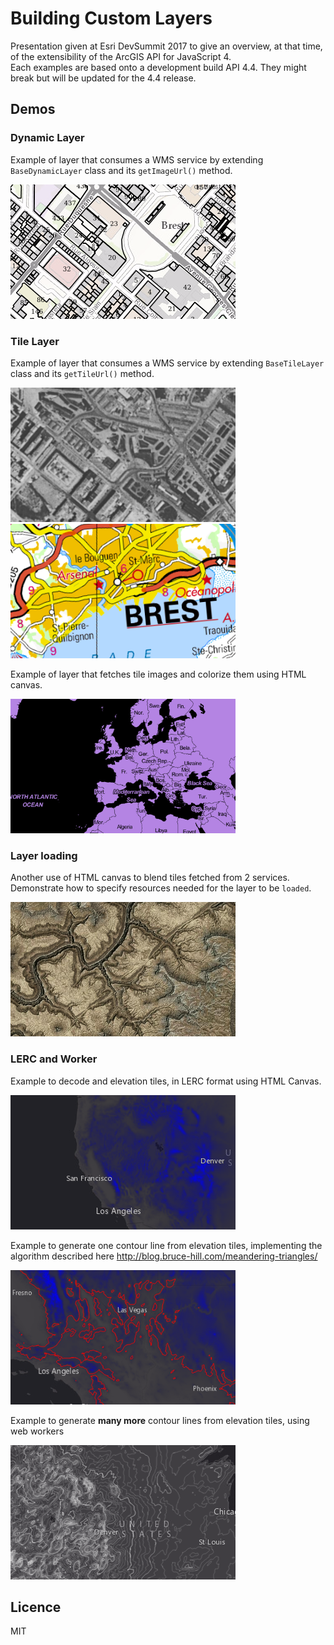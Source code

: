 # Building Custom Layers

Presentation given at Esri DevSummit 2017 to give an overview, at that time, of the extensibility of the ArcGIS API for JavaScript 4.  
Each examples are based onto a development build API 4.4. They might break but will be updated for the 4.4 release.

## Demos

### Dynamic Layer

Example of layer that consumes a WMS service by extending `BaseDynamicLayer` class and its `getImageUrl()` method.
  
[![Example of layer that consumes a WMS service by extending BaseDynamicLayer class and its getImageUrl method](images/1-custom-dynamic-layer.png)](https://ycabon.github.io/presentations/2017-devsummit/building-custom-layers/1-custom-dynamic-layer/getImageUrl-2d.html)


### Tile Layer

Example of layer that consumes a WMS service by extending `BaseTileLayer` class and its `getTileUrl()` method.

[![Example of layer that consumes a WMS service by extending BaseTileLayer class and its getTileUrl method](images/2-custom-tile-layer-getTileUrl.png)](https://ycabon.github.io/presentations/2017-devsummit/building-custom-layers/2-custom-tile-layer/getTileUrl-2d.html)
[![Example of layer that consumes a WMS service by extending BaseTileLayer class and its getTileUrl method](images/2-custom-tile-layer-getTileUrl-2.png)](https://ycabon.github.io/presentations/2017-devsummit/building-custom-layers/2-custom-tile-layer/getTileUrl-2d.html)

Example of layer that fetches tile images and colorize them using HTML canvas.

[![Example of layer that fetches tile images and colorize them using HTML canvas](images/2-custom-tile-layer-fetchTile.png)](https://ycabon.github.io/presentations/2017-devsummit/building-custom-layers/2-custom-tile-layer/fetchTile-2d.html)

### Layer loading

Another use of HTML canvas to blend tiles fetched from 2 services. Demonstrate how to specify resources needed for the layer to be `loaded`.

[![Another use of HTML canvas to blend tiles fetched from 2 services. Demonstrate how to specify resources needed for the layer to be loaded.](images/3-layer-loading.png)](https://ycabon.github.io/presentations/2017-devsummit/building-custom-layers/3-loading-and-integration/tile-blending-2d.html)

### LERC and Worker

Example to decode and elevation tiles, in LERC format using HTML Canvas.

[![Example to decode and elevation tiles, in LERC format using HTML Canvas.](images/4-advanced-topics-lerc.png)](https://ycabon.github.io/presentations/2017-devsummit/building-custom-layers/4-advanced-topics/lerc-2d.html)

Example to generate one contour line from elevation tiles, implementing the algorithm described here http://blog.bruce-hill.com/meandering-triangles/

[![Example to generate contour lines from elevation tiles](images/4-advanced-topics-contour-line.png)](https://ycabon.github.io/presentations/2017-devsummit/building-custom-layers/4-advanced-topics/contour-lines-2d.html)

Example to generate **many more** contour lines from elevation tiles, using web workers

[![Example to generate contour lines from elevation tiles](images/4-advanced-topics-workers-contour-lines.png)](https://ycabon.github.io/presentations/2017-devsummit/building-custom-layers/4-advanced-topics/contour-lines-worker-2d.html)

## Licence

MIT
